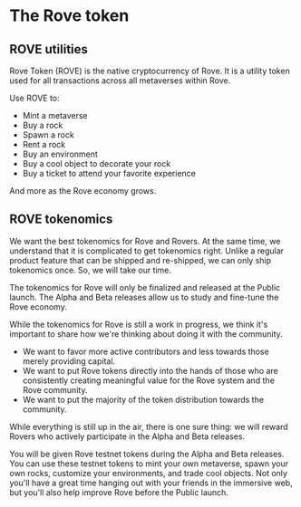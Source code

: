 # The Rove token

## ROVE utilities

Rove Token (ROVE) is the native cryptocurrency of Rove. It is a utility token used for all transactions across all metaverses within Rove.

Use ROVE to:

* Mint a metaverse
* Buy a rock
* Spawn a rock
* Rent a rock
* Buy an environment
* Buy a cool object to decorate your rock&#x20;
* Buy a ticket to attend your favorite experience

And more as the Rove economy grows.

## ROVE tokenomics

We want the best tokenomics for Rove and Rovers. At the same time, we understand that it is complicated to get tokenomics right. Unlike a regular product feature that can be shipped and re-shipped, we can only ship tokenomics once. So, we will take our time.

The tokenomics for Rove will only be finalized and released at the Public launch. The Alpha and Beta releases allow us to study and fine-tune the Rove economy.

While the tokenomics for Rove is still a work in progress, we think it's important to share how we're thinking about doing it with the community.

* We want to favor more active contributors and less towards those merely providing capital.
* We want to put Rove tokens directly into the hands of those who are consistently creating meaningful value for the Rove system and the Rove community.&#x20;
* We want to put the majority of the token distribution towards the community.

While everything is still up in the air, there is one sure thing: we will reward Rovers who actively participate in the Alpha and Beta releases.&#x20;

You will be given Rove testnet tokens during the Alpha and Beta releases. You can use these testnet tokens to mint your own metaverse, spawn your own rocks, customize your environments, and trade cool objects. Not only you'll have a great time hanging out with your friends in the immersive web, but you'll also help improve Rove before the Public launch.
